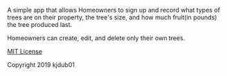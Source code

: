 A simple app that allows Homeowners to sign up and record what types of trees are on their property, the tree's size, and how much fruit(in pounds) the tree produced last.

Homeowners can create, edit, and delete only their own trees.

<a href="https://opensource.org/licenses/MIT">MIT License</a>

Copyright 2019 kjdub01
